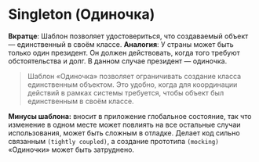 # Singleton (Одиночка)

**Вкратце**: Шаблон позволяет удостовериться, что создаваемый объект — единственный в своём классе.
**Аналогия**: У страны может быть только один президент. Он должен действовать, когда того требуют обстоятельства и долг. В данном случае президент — одиночка.

>Шаблон «Одиночка» позволяет ограничивать создание класса единственным объектом. Это удобно, когда для координации действий в рамках системы требуется, чтобы объект был единственным в своём классе.

**Минусы шаблона:** вносит в приложение глобальное состояние, так что изменение в одном месте может повлиять на все остальные случаи использования, может быть сложным в отладке.
Делает код сильно связанным `(tightly coupled)`, а создание прототипа `(mocking)` «Одиночки» может быть затруднено.
